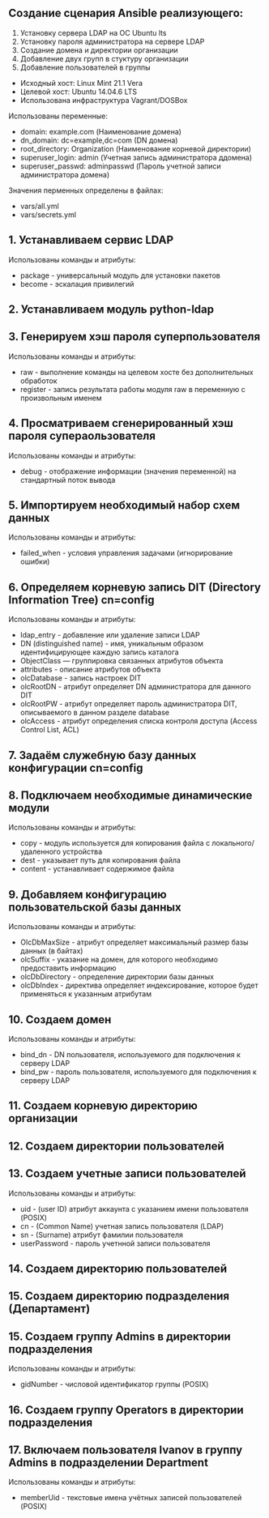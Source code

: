 ## Создание сценария Ansible реализующего:

1. Установку сервера LDAP на ОС Ubuntu lts
2. Установку пароля администратора на сервере LDAP
3. Создание домена и директории организации
4. Добавление двух групп в стуктуру организации
5. Добавление пользователей в группы

* Исходный хост: Linux Mint 21.1 Vera
* Целевой хост: Ubuntu 14.04.6 LTS
* Использована инфраструктура Vagrant/DOSBox


Использованы переменные:

* domain: example.com (Наименование  домена)
* dn_domain: dc=example,dc=com (DN домена)
* root_directory: Organization (Наименование корневой директории)
* superuser_login: admin (Учетная запись администратора ддомена)
* superuser_passwd: adminpasswd (Пароль учетной записи администратора домена)

Значения перменных определены в файлах:

* vars/all.yml
* vars/secrets.yml


## 1. Устанавливаем сервис LDAP

Использованы команды и атрибуты: 

* package - универсальный модуль для установки пакетов
* become - эскалация привилегий

## 2. Устанавливаем модуль python-ldap
## 3. Генерируем хэш пароля суперпользователя 

Использованы команды и атрибуты: 

* raw - выполнение команды на целевом хосте без дополнительных обработок
* register - запись результата работы модуля raw в переменную с произвольным именем

## 4. Просматриваем сгенерированный хэш пароля супераользователя

Использованы команды и атрибуты: 

* debug - отображение информации (значения переменной) на стандартный поток вывода

## 5. Импортируем необходимый набор схем данных

Использованы команды и атрибуты:

* failed_when - условия управления задачами (игнорирование ошибки)

## 6. Определяем корневую запись DIT (Directory Information Tree) cn=config
    
Использованы команды и атрибуты:

* ldap_entry - добавление или удаление записи LDAP
* DN (distinguished name) - имя, уникальным образом идентифицирующее каждую запись каталога
* ObjectClass — группировка связанных атрибутов объекта
* attributes - описание атрибутов объекта
* olcDatabase - запись настроек DIT
* olcRootDN - атрибут определяет DN администратора для данного DIT
* olcRootPW - атрибут определяет пароль администратора DIT, описываемого в данном разделе database
* olcAccess - атрибут определения списка контроля доступа (Access Control List, ACL)

## 7. Задаём служебную базу данных конфигурации cn=config
## 8. Подключаем необходимые динамические модули

Использованы команды и атрибуты:

* copy - модуль используется для копирования файла с локального/удаленного устройства 
* dest - указывает путь для копирования файла
* content - устанавливает содержимое файла

## 9. Добавляем конфигурацию пользовательской базы данных 

Использованы команды и атрибуты:

* OlcDbMaxSize - атрибут определяет максимальный размер базы данных  (в байтах)
* olcSuffix - указание на домен, для которого необходимо предоставить информацию
* olcDbDirectory - определение директории базы  данных
* olcDbIndex - директива определяет индексирование, которое будет применяться к указанным атрибутам
 
## 10. Создаем домен

Использованы команды и атрибуты:

*  bind_dn  -  DN пользователя, используемого для подключения к серверу LDAP
*  bind_pw - пароль пользователя, используемого для подключения к серверу LDAP

## 11. Создаем корневую директорию организации
## 12. Создаем директории пользователей
## 13. Создаем учетные записи пользователей

Использованы команды и атрибуты: 

* uid - (user ID) атрибут аккаунта с указанием имени пользователя (POSIX)
* cn - (Common Name) учетная запись пользователя (LDAP) 
* sn - (Surname) атрибут фамилии пользователя
* userPassword - пароль учетнной записи пользователя

## 14. Создаем директорию пользователей 
## 15. Создаем директорию подразделения (Департамент)
## 15. Создаем группу Admins в директории подразделения 

Использованы команды и атрибуты: 

* gidNumber - числовой идентификатор группы (POSIX)

## 16. Создаем группу Operators в директории подразделения 
## 17. Включаем пользователя Ivanov в группу Admins в подразделении Department

Использованы команды и атрибуты: 

* memberUid - текстовые имена учётных записей пользователей (POSIX)



